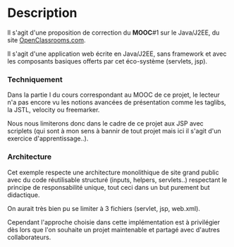 # Description #

Il s'agit d'une proposition de correction du **MOOC**#1 sur le Java/J2EE, du site [OpenClassrooms.com](http://openclassrooms.com/courses/developpez-des-sites-web-avec-java-ee).

Il s'agit d'une application web écrite en Java/J2EE, sans framework et avec les composants basiques offerts par cet éco-système (servlets, jsp).

### Techniquement ###

Dans la partie I du cours correspondant au MOOC de ce projet, le lecteur n'a pas encore vu les notions avancées de présentation comme les taglibs, la JSTL, velocity ou freemarker.

Nous nous limiterons donc dans le cadre de ce projet aux JSP avec scriplets (qui sont à mon sens à bannir de tout projet mais ici il s'agit d'un exercice d'apprentissage..).

### Architecture ###

Cet exemple respecte une architecture monolithique de site grand public avec du code réutilisable structuré (inputs, helpers, servlets..) respectant le principe de responsabilité unique, tout ceci dans un but purement but didactique.

On aurait très bien pu se limiter à 3 fichiers (servlet, jsp, web.xml). 

Cependant l'approche choisie dans cette implémentation est à privilégier dès lors que l'on souhaite un projet maintenable et partagé avec d'autres collaborateurs.